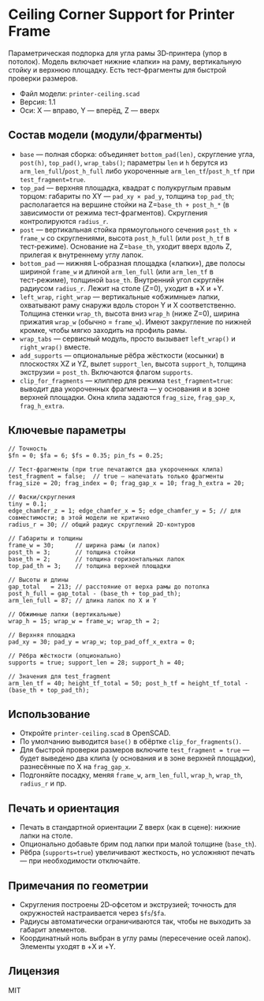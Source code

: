 # Ceiling Corner Support for Printer Frame

Параметрическая подпорка для угла рамы 3D‑принтера (упор в потолок). Модель включает нижние «лапки» на раму, вертикальную стойку и верхнюю площадку. Есть тест‑фрагменты для быстрой проверки размеров.

- Файл модели: `printer-ceiling.scad`
- Версия: 1.1
- Оси: X — вправо, Y — вперёд, Z — вверх

## Состав модели (модули/фрагменты)
- `base` — полная сборка: объединяет `bottom_pad(len)`, скругление угла, `post(h)`,
  `top_pad()`, `wrap_tabs()`; параметры `len` и `h` берутся из `arm_len_full`/`post_h_full`
  либо укороченные `arm_len_tf`/`post_h_tf` при `test_fragment=true`.
- `top_pad` — верхняя площадка, квадрат с полукруглым правым торцом: габариты по XY —
  `pad_xy × pad_y`, толщина `top_pad_th`; располагается на вершине стойки на
  Z=`base_th + post_h_*` (в зависимости от режима тест‑фрагментов). Скругления контролируются
  `radius_r`.
- `post` — вертикальная стойка прямоугольного сечения `post_th × frame_w` со скруглениями,
  высота `post_h_full` (или `post_h_tf` в тест‑режиме). Основание на Z=`base_th`,
  уходит вверх вдоль Z, прилегая к внутреннему углу лапок.
- `bottom_pad` — нижняя L‑образная площадка («лапки»), две полосы шириной `frame_w` и длиной
  `arm_len_full` (или `arm_len_tf` в тест‑режиме), толщиной `base_th`. Внутренний угол
  скруглён радиусом `radius_r`. Лежит на столе (Z=0), уходит в +X и +Y.
- `left_wrap`, `right_wrap` — вертикальные «обжимные» лапки, охватывают раму снаружи вдоль
  сторон Y и X соответственно. Толщина стенки `wrap_th`, высота вниз `wrap_h` (ниже Z=0),
  ширина прижатия `wrap_w` (обычно = `frame_w`). Имеют закругление по нижней кромке,
  чтобы мягко заходить на профиль рамы.
- `wrap_tabs` — сервисный модуль, просто вызывает `left_wrap()` и `right_wrap()` вместе.
- `add_supports` — опциональные рёбра жёсткости (косынки) в плоскостях XZ и YZ, вылет
  `support_len`, высота `support_h`, толщина экструзии = `post_th`. Включаются флагом
  `supports`.
- `clip_for_fragments` — клиппер для режима `test_fragment=true`: выводит два
  укороченных фрагмента — у основания и в зоне верхней площадки. Окна клипа задаются
  `frag_size`, `frag_gap_x`, `frag_h_extra`.

## Ключевые параметры
```scad
// Точность
$fn = 0; $fa = 6; $fs = 0.35; pin_fs = 0.25;

// Тест‑фрагменты (при true печатаются два укороченных клипа)
test_fragment = false;  // true — напечатать только фрагменты
frag_size = 20; frag_index = 0; frag_gap_x = 10; frag_h_extra = 20;

// Фаски/скругления
tiny = 0.1;
edge_chamfer_z = 1; edge_chamfer_x = 5; edge_chamfer_y = 5; // для совместимости; в этой модели не критично
radius_r = 30; // общий радиус скруглений 2D‑контуров

// Габариты и толщины
frame_w = 30;      // ширина рамы (и лапок)
post_th = 3;       // толщина стойки
base_th = 2;       // толщина горизонтальных лапок
top_pad_th = 3;    // толщина верхней площадки

// Высоты и длины
gap_total   = 213; // расстояние от верха рамы до потолка
post_h_full = gap_total - (base_th + top_pad_th);
arm_len_full = 87; // длина лапок по X и Y

// Обжимные лапки (вертикальные)
wrap_h = 15; wrap_w = frame_w; wrap_th = 2;

// Верхняя площадка
pad_xy = 30; pad_y = wrap_w; top_pad_off_x_extra = 0;

// Рёбра жёсткости (опционально)
supports = true; support_len = 28; support_h = 40;

// Значения для test_fragment
arm_len_tf = 40; height_tf_total = 50; post_h_tf = height_tf_total - (base_th + top_pad_th);
```

## Использование
- Откройте `printer-ceiling.scad` в OpenSCAD.
- По умолчанию выводится `base()` в обёртке `clip_for_fragments()`.
- Для быстрой проверки размеров включите `test_fragment = true` — будет выведено два клипа (у основания и в зоне верхней площадки), разнесённые по X на `frag_gap_x`.
- Подгоняйте посадку, меняя `frame_w`, `arm_len_full`, `wrap_h`, `wrap_th`, `radius_r` и пр.

## Печать и ориентация
- Печать в стандартной ориентации Z вверх (как в сцене): нижние лапки на столе.
- Опционально добавьте брим под лапки при малой толщине (`base_th`).
- Рёбра (`supports=true`) увеличивают жесткость, но усложняют печать — при необходимости отключайте.

## Примечания по геометрии
- Скругления построены 2D‑офсетом и экструзией; точность для окружностей настраивается через `$fs`/`$fa`.
- Радиусы автоматически ограничиваются так, чтобы не выходить за габарит элементов.
- Координатный ноль выбран в углу рамы (пересечение осей лапок). Элементы уходят в +X и +Y.

## Лицензия
MIT
